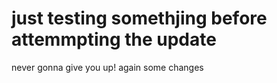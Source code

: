 # just testing somethjing before attemmpting the update
never gonna give you up! 
again some changes 
